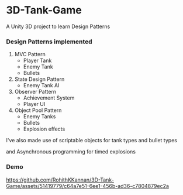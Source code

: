 # 3D-Tank-Game
A Unity 3D project to learn Design Patterns

### Design Patterns implemented
1. MVC Pattern
   - Player Tank
   - Enemy Tank
   - Bullets
2. State Design Pattern
   - Enemy Tank AI
3. Observer Pattern
   - Achievement System
   - Player UI
4. Object Pool Pattern
   - Enemy Tanks
   - Bullets
   - Explosion effects

I've also made use of scriptable objects for tank types and bullet types 

and Asynchronous programming for timed explosions

### Demo

https://github.com/RohithKKannan/3D-Tank-Game/assets/51419779/c64a7e51-6ee1-456b-ad36-c7804879ec2a
